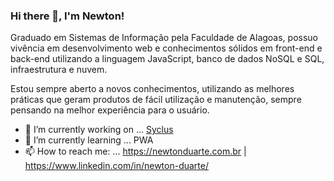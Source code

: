 ### Hi there 👋, I'm Newton!

Graduado em Sistemas de Informação pela Faculdade de Alagoas, possuo vivência em desenvolvimento web e conhecimentos sólidos em front-end e back-end utilizando a linguagem JavaScript, banco de dados NoSQL e SQL, infraestrutura e nuvem.

Estou sempre aberto a novos conhecimentos, utilizando as melhores práticas que geram produtos de fácil utilização e manutenção, sempre pensando na melhor experiência para o usuário.

- 🔭 I’m currently working on ... [Syclus](https://syclus.com.br)
- 🌱 I’m currently learning ... PWA
- 📫 How to reach me: ... https://newtonduarte.com.br | https://www.linkedin.com/in/newton-duarte/
